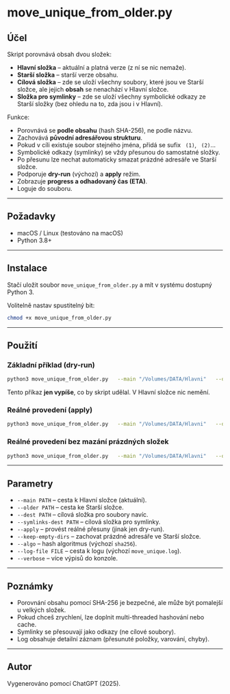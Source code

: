 # move_unique_from_older.py

## Účel
Skript porovnává obsah dvou složek:

- **Hlavní složka** – aktuální a platná verze (z ní se nic nemaže).
- **Starší složka** – starší verze obsahu.
- **Cílová složka** – zde se uloží všechny soubory, které jsou ve Starší složce, ale jejich **obsah** se nenachází v Hlavní složce.
- **Složka pro symlinky** – zde se uloží všechny symbolické odkazy ze Starší složky (bez ohledu na to, zda jsou i v Hlavní).

Funkce:
- Porovnává se **podle obsahu** (hash SHA-256), ne podle názvu.
- Zachovává **původní adresářovou strukturu**.
- Pokud v cíli existuje soubor stejného jména, přidá se sufix ` (1)`, ` (2)`…
- Symbolické odkazy (symlinky) se vždy přesunou do samostatné složky.
- Po přesunu lze nechat automaticky smazat prázdné adresáře ve Starší složce.
- Podporuje **dry-run** (výchozí) a **apply** režim.
- Zobrazuje **progress a odhadovaný čas (ETA)**.
- Loguje do souboru.

---

## Požadavky
- macOS / Linux (testováno na macOS)
- Python 3.8+

---

## Instalace
Stačí uložit soubor `move_unique_from_older.py` a mít v systému dostupný Python 3.

Volitelně nastav spustitelný bit:
```bash
chmod +x move_unique_from_older.py
```

---

## Použití

### Základní příklad (dry-run)
```bash
python3 move_unique_from_older.py   --main "/Volumes/DATA/Hlavni"   --older "/Volumes/ARCHIV/Starsi"   --dest "/Volumes/STASH/ExtraZeStarsi"   --symlinks-dest "/Volumes/STASH/SymlinkyZeStarsi"   --log-file "/Volumes/STASH/move_unique.log"   --verbose
```

Tento příkaz **jen vypíše**, co by skript udělal. V Hlavní složce nic nemění.

### Reálné provedení (apply)
```bash
python3 move_unique_from_older.py   --main "/Volumes/DATA/Hlavni"   --older "/Volumes/ARCHIV/Starsi"   --dest "/Volumes/STASH/ExtraZeStarsi"   --symlinks-dest "/Volumes/STASH/SymlinkyZeStarsi"   --log-file "/Volumes/STASH/move_unique.log"   --apply
```

### Reálné provedení bez mazání prázdných složek
```bash
python3 move_unique_from_older.py   --main "/Volumes/DATA/Hlavni"   --older "/Volumes/ARCHIV/Starsi"   --dest "/Volumes/STASH/ExtraZeStarsi"   --symlinks-dest "/Volumes/STASH/SymlinkyZeStarsi"   --log-file "/Volumes/STASH/move_unique.log"   --apply   --keep-empty-dirs
```

---

## Parametry
- `--main PATH` – cesta k Hlavní složce (aktuální).
- `--older PATH` – cesta ke Starší složce.
- `--dest PATH` – cílová složka pro soubory navíc.
- `--symlinks-dest PATH` – cílová složka pro symlinky.
- `--apply` – provést reálné přesuny (jinak jen dry-run).
- `--keep-empty-dirs` – zachovat prázdné adresáře ve Starší složce.
- `--algo` – hash algoritmus (výchozí `sha256`).
- `--log-file FILE` – cesta k logu (výchozí `move_unique.log`).
- `--verbose` – více výpisů do konzole.

---

## Poznámky
- Porovnání obsahu pomocí SHA-256 je bezpečné, ale může být pomalejší u velkých složek.  
- Pokud chceš zrychlení, lze doplnit multi-threaded hashování nebo cache.  
- Symlinky se přesouvají jako odkazy (ne cílové soubory).  
- Log obsahuje detailní záznam (přesunuté položky, varování, chyby).

---

## Autor
Vygenerováno pomocí ChatGPT (2025).
